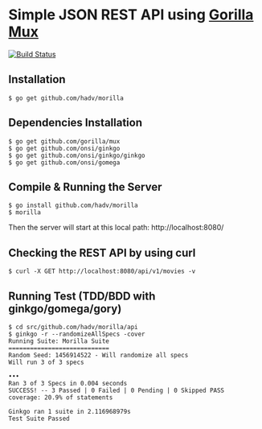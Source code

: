 # Simple JSON REST API using [Gorilla Mux][1]

[![Build Status](https://travis-ci.org/hadv/morilla.svg?branch=master)](https://travis-ci.org/hadv/morilla)

## Installation
```
$ go get github.com/hadv/morilla
```
## Dependencies Installation
```
$ go get github.com/gorilla/mux
$ go get github.com/onsi/ginkgo
$ go get github.com/onsi/ginkgo/ginkgo
$ go get github.com/onsi/gomega
```

## Compile & Running the Server
```
$ go install github.com/hadv/morilla
$ morilla
```

Then the server will start at this local path: http://localhost:8080/

## Checking the REST API by using curl
```
$ curl -X GET http://localhost:8080/api/v1/movies -v
```

## Running Test (TDD/BDD with ginkgo/gomega/gory)
```
$ cd src/github.com/hadv/morilla/api
$ ginkgo -r --randomizeAllSpecs -cover
Running Suite: Morilla Suite
============================
Random Seed: 1456914522 - Will randomize all specs
Will run 3 of 3 specs

•••
Ran 3 of 3 Specs in 0.004 seconds
SUCCESS! -- 3 Passed | 0 Failed | 0 Pending | 0 Skipped PASS
coverage: 20.9% of statements

Ginkgo ran 1 suite in 2.116968979s
Test Suite Passed
```

[1]: http://www.gorillatoolkit.org/pkg/mux
